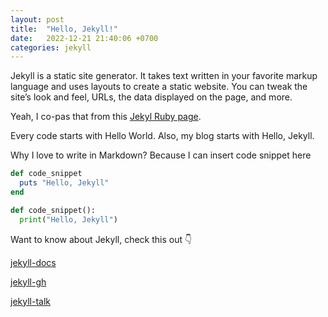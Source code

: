 ```yaml
---
layout: post
title:  "Hello, Jekyll!"
date:   2022-12-21 21:40:06 +0700
categories: jekyll
---
```

Jekyll is a static site generator. It takes text written in your favorite markup language and uses layouts to create a static website. You can tweak the site’s look and feel, URLs, the data displayed on the page, and more.

Yeah, I co-pas that from this [Jekyl Ruby page](https://jekyllrb.com/docs/).

Every code starts with Hello World. Also, my blog starts with Hello, Jekyll.

Why I love to write in Markdown? Because I can insert code snippet here

```ruby
def code_snippet
  puts "Hello, Jekyll"
end
```

```python
def code_snippet():
  print("Hello, Jekyll")
```

Want to know about Jekyll, check this out 👇

[jekyll-docs](https://jekyllrb.com/docs/home)

[jekyll-gh](https://github.com/jekyll/jekyll)

[jekyll-talk](https://talk.jekyllrb.com/)
